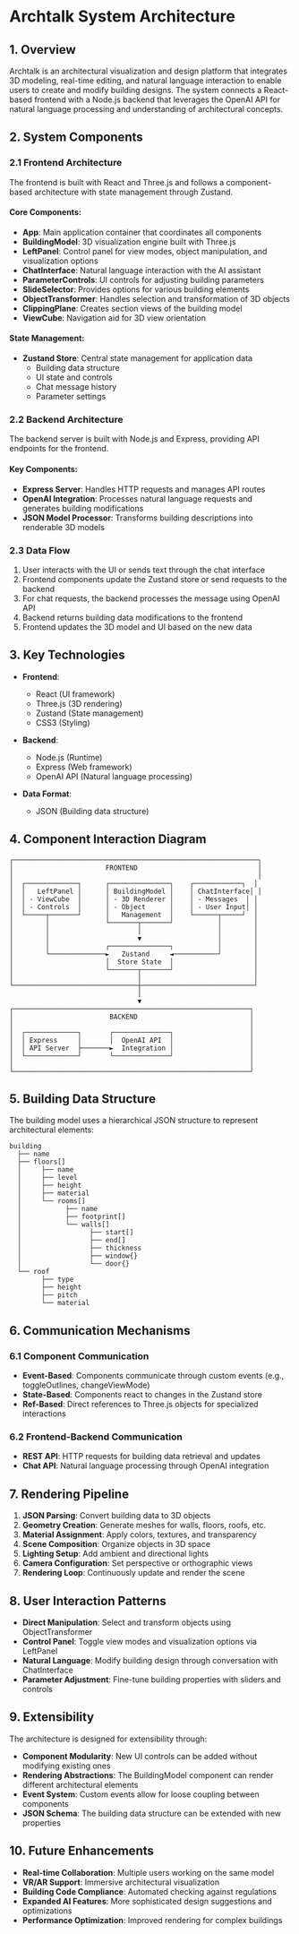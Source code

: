 # Archtalk System Architecture

## 1. Overview

Archtalk is an architectural visualization and design platform that integrates 3D modeling, real-time editing, and natural language interaction to enable users to create and modify building designs. The system connects a React-based frontend with a Node.js backend that leverages the OpenAI API for natural language processing and understanding of architectural concepts.

## 2. System Components

### 2.1 Frontend Architecture

The frontend is built with React and Three.js and follows a component-based architecture with state management through Zustand.

#### Core Components:

- **App**: Main application container that coordinates all components
- **BuildingModel**: 3D visualization engine built with Three.js
- **LeftPanel**: Control panel for view modes, object manipulation, and visualization options
- **ChatInterface**: Natural language interaction with the AI assistant
- **ParameterControls**: UI controls for adjusting building parameters
- **SlideSelector**: Provides options for various building elements
- **ObjectTransformer**: Handles selection and transformation of 3D objects
- **ClippingPlane**: Creates section views of the building model
- **ViewCube**: Navigation aid for 3D view orientation

#### State Management:

- **Zustand Store**: Central state management for application data
  - Building data structure
  - UI state and controls
  - Chat message history
  - Parameter settings

### 2.2 Backend Architecture

The backend server is built with Node.js and Express, providing API endpoints for the frontend.

#### Key Components:

- **Express Server**: Handles HTTP requests and manages API routes
- **OpenAI Integration**: Processes natural language requests and generates building modifications
- **JSON Model Processor**: Transforms building descriptions into renderable 3D models

### 2.3 Data Flow

1. User interacts with the UI or sends text through the chat interface
2. Frontend components update the Zustand store or send requests to the backend
3. For chat requests, the backend processes the message using OpenAI API
4. Backend returns building data modifications to the frontend
5. Frontend updates the 3D model and UI based on the new data

## 3. Key Technologies

- **Frontend**:
  - React (UI framework)
  - Three.js (3D rendering)
  - Zustand (State management)
  - CSS3 (Styling)

- **Backend**:
  - Node.js (Runtime)
  - Express (Web framework)
  - OpenAI API (Natural language processing)

- **Data Format**:
  - JSON (Building data structure)

## 4. Component Interaction Diagram

```
┌─────────────────────────────────────────────────────────────┐
│                       FRONTEND                              │
│                                                             │
│  ┌─────────────┐      ┌───────────────┐    ┌────────────┐  │
│  │   LeftPanel │      │ BuildingModel │    │ ChatInterface│ │
│  │ - ViewCube  │      │ - 3D Renderer │    │ - Messages  │ │
│  │ - Controls  │      │ - Object      │    │ - User Input│ │
│  └─────┬───────┘      │   Management  │    └──────┬─────┘  │
│        │              └───────┬───────┘           │        │
│        │                      │                   │        │
│        │                      ▼                   │        │
│        │              ┌───────────────┐           │        │
│        └──────────────►   Zustand     ◄───────────┘        │
│                       │  Store State  │                    │
│                       └───────┬───────┘                    │
│                               │                            │
└───────────────────────────────┼────────────────────────────┘
                                │
                                ▼
┌───────────────────────────────────────────────────────────┐
│                        BACKEND                            │
│                                                           │
│  ┌─────────────┐       ┌──────────────┐                   │
│  │ Express     │       │  OpenAI API  │                   │
│  │ API Server  ├───────►  Integration │                   │
│  └─────────────┘       └──────────────┘                   │
│                                                           │
└───────────────────────────────────────────────────────────┘
```

## 5. Building Data Structure

The building model uses a hierarchical JSON structure to represent architectural elements:

```
building
  ├── name
  ├── floors[]
  │     ├── name
  │     ├── level
  │     ├── height
  │     ├── material
  │     └── rooms[]
  │           ├── name
  │           ├── footprint[]
  │           └── walls[]
  │                 ├── start[]
  │                 ├── end[]
  │                 ├── thickness
  │                 ├── window{}
  │                 └── door{}
  └── roof
        ├── type
        ├── height
        ├── pitch
        └── material
```

## 6. Communication Mechanisms

### 6.1 Component Communication

- **Event-Based**: Components communicate through custom events (e.g., toggleOutlines, changeViewMode)
- **State-Based**: Components react to changes in the Zustand store
- **Ref-Based**: Direct references to Three.js objects for specialized interactions

### 6.2 Frontend-Backend Communication

- **REST API**: HTTP requests for building data retrieval and updates
- **Chat API**: Natural language processing through OpenAI integration

## 7. Rendering Pipeline

1. **JSON Parsing**: Convert building data to 3D objects
2. **Geometry Creation**: Generate meshes for walls, floors, roofs, etc.
3. **Material Assignment**: Apply colors, textures, and transparency
4. **Scene Composition**: Organize objects in 3D space
5. **Lighting Setup**: Add ambient and directional lights
6. **Camera Configuration**: Set perspective or orthographic views
7. **Rendering Loop**: Continuously update and render the scene

## 8. User Interaction Patterns

- **Direct Manipulation**: Select and transform objects using ObjectTransformer
- **Control Panel**: Toggle view modes and visualization options via LeftPanel
- **Natural Language**: Modify building design through conversation with ChatInterface
- **Parameter Adjustment**: Fine-tune building properties with sliders and controls

## 9. Extensibility

The architecture is designed for extensibility through:

- **Component Modularity**: New UI controls can be added without modifying existing ones
- **Rendering Abstractions**: The BuildingModel component can render different architectural elements
- **Event System**: Custom events allow for loose coupling between components
- **JSON Schema**: The building data structure can be extended with new properties

## 10. Future Enhancements

- **Real-time Collaboration**: Multiple users working on the same model
- **VR/AR Support**: Immersive architectural visualization
- **Building Code Compliance**: Automated checking against regulations
- **Expanded AI Features**: More sophisticated design suggestions and optimizations
- **Performance Optimization**: Improved rendering for complex buildings 